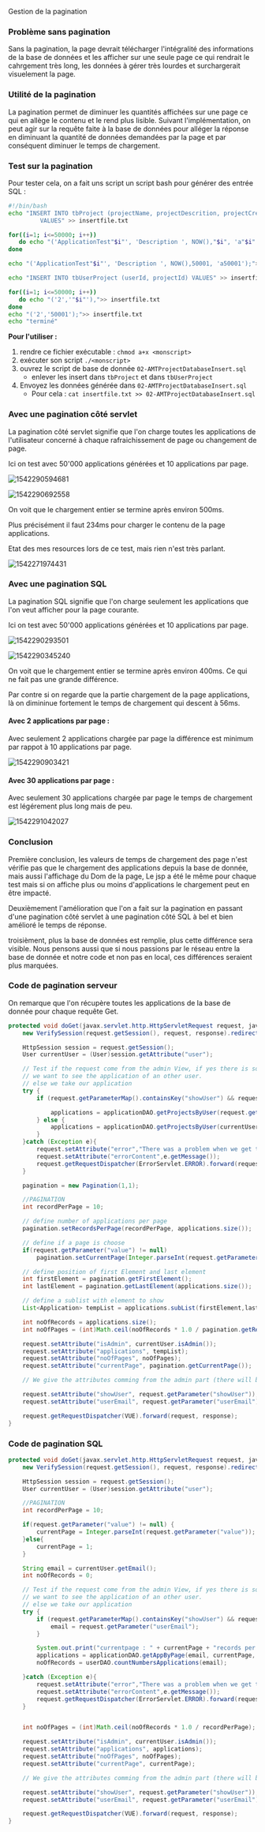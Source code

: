 Gestion de la pagination

### Problème sans pagination

Sans la pagination, la page devrait télécharger l'intégralité des informations de la base de données et les afficher sur une seule page ce qui rendrait le cahrgement très long, les données à gérer très lourdes et surchargerait visuelement la page.

### Utilité de la pagination

La pagination permet de diminuer les quantités affichées sur une page ce qui en allège le contenu et le rend plus lisible. Suivant l'implémentation, on peut agir sur la requête faite à la base de données pour alléger la réponse en diminuant la quantité de données demandées par la page et par conséquent diminuer le temps de chargement.

### Test sur la pagination

Pour tester cela, on a fait uns script un script bash pour générer des entrée SQL :

```bash
#!/bin/bash
echo "INSERT INTO tbProject (projectName, projectDescrition, projectCreationDate, APIKey, APISecret)
         VALUES" >> insertfile.txt

for((i=1; i<=50000; i++))
   do echo "('ApplicationTest"$i"', 'Description ', NOW(),"$i", 'a"$i"'),">> insertfile.txt
done

echo "('ApplicationTest"$i"', 'Description ', NOW(),50001, 'a50001');">> insertfile.txt

echo "INSERT INTO tbUserProject (userId, projectId) VALUES" >> insertfile.txt

for((i=1; i<=50000; i++))
   do echo "('2','"$i"'),">> insertfile.txt
done
echo "('2','50001');">> insertfile.txt
echo "terminé"
```

**Pour l'utiliser :** 

1. rendre ce fichier exécutable : `chmod a+x <monscript>`
2. exécuter son script `./<monscript>`
3. ouvrez le script de base de donnée `02-AMTProjectDatabaseInsert.sql`
   - enlever les insert dans `tbProject` et dans `tbUserProject`
4. Envoyez les données générée dans `02-AMTProjectDatabaseInsert.sql`
   - Pour cela : `cat insertfile.txt >> 02-AMTProjectDatabaseInsert.sql`



### Avec une pagination côté servlet

La pagination côté servlet signifie que l'on charge toutes les applications de l'utilisateur concerné à chaque rafraichissement de page ou changement de page.

Ici on test avec 50'000 applications générées et 10 applications par page. 

![1542290594681](/home/zutt/Documents/sync/Heig/AMT/AMT_Projet/doc/img/test50000Serveur.png)

![1542290692558](/home/zutt/Documents/sync/Heig/AMT/AMT_Projet/doc/img/test50000ServeurZoom.png)

On voit que le chargement entier se termine après environ 500ms.

Plus précisément il faut 234ms pour charger le contenu de la page applications.

Etat des mes resources lors de ce test, mais rien n'est très parlant.

![1542271974431](/home/zutt/.config/Typora/typora-user-images/1542271974431.png)



### Avec une pagination SQL

La pagination SQL signifie que l'on charge seulement les applications que l'on veut afficher pour la page courante.

Ici on test avec 50'000 applications générées et 10 applications par page. 

![1542290293501](/home/zutt/Documents/sync/Heig/AMT/AMT_Projet/doc/img/test50000ServeurSQL.png)

![1542290345240](/home/zutt/Documents/sync/Heig/AMT/AMT_Projet/doc/img/test50000ServeurSQLZoom.png)

On voit que le chargement entier se termine après environ 400ms. Ce qui ne fait pas une grande différence.

Par contre si on regarde que la partie chargement de la page applications, là on dimininue fortement le temps de chargement qui descent à 56ms.

#### Avec 2 applications par page : 

Avec seulement 2 applications chargée par page la différence est minimum par rappot à 10 applications par page.



![1542290903421](/home/zutt/Documents/sync/Heig/AMT/AMT_Projet/doc/img/test50000ServeurSQLZoom2App.png)

#### Avec 30 applications par page :

Avec seulement 30 applications chargée par page le temps de chargement est légérement plus long mais de peu.

![1542291042027](/home/zutt/Documents/sync/Heig/AMT/AMT_Projet/doc/img/test50000ServeurSQLZoom30App.png)

### Conclusion

Première conclusion, les valeurs de temps de chargement des page n'est vérifie pas que le chargement des applications depuis la base de donnée, mais aussi l'affichage du Dom de la page, Le jsp a été le même pour chaque test mais si on affiche plus ou moins d'applications le chargement peut en être impacté.

Deuxièmement l'amélioration que l'on a fait sur la pagination en passant d'une pagination côté servlet à une pagination côté SQL à bel et bien amélioré le temps de réponse.

troisièment, plus la base de données est remplie, plus cette différence sera visible. Nous pensons aussi que si nous passions par le réseau entre la base de donnée et notre code et non pas en local, ces différences seraient plus marquées.

### Code de pagination serveur

On remarque que l'on récupère toutes les applications de la base de donnée pour chaque requête Get.

```java
protected void doGet(javax.servlet.http.HttpServletRequest request, javax.servlet.http.HttpServletResponse response) throws ServletException, IOException {
    new VerifySession(request.getSession(), request, response).redirectIfNoUser();

    HttpSession session = request.getSession();
    User currentUser = (User)session.getAttribute("user");

    // Test if the request come from the admin View, if yes there is some query string defined and that's mean we
    // we want to see the application of an other user.
    // else we take our application
    try {
        if (request.getParameterMap().containsKey("showUser") && request.getParameterMap().containsKey("userEmail") && request.getParameter("showUser").equals("SHOWUSER") && currentUser.isAdmin()) {

            applications = applicationDAO.getProjectsByUser(request.getParameter("userEmail"));
        } else {
            applications = applicationDAO.getProjectsByUser(currentUser.getEmail());
        }
    }catch (Exception e){
        request.setAttribute("error","There was a problem when we get the project of the user");
        request.setAttribute("errorContent",e.getMessage());
        request.getRequestDispatcher(ErrorServlet.ERROR).forward(request, response);
    }

    pagination = new Pagination(1,1);

    //PAGINATION
    int recordPerPage = 10;

    // define number of applications per page
    pagination.setRecordsPerPage(recordPerPage, applications.size());

    // define if a page is choose
    if(request.getParameter("value") != null)
        pagination.setCurrentPage(Integer.parseInt(request.getParameter("value")));

    // define position of first Element and last element
    int firstElement = pagination.getFirstElement();
    int lastElement = pagination.getLastElement(applications.size());

    // define a sublist with element to show
    List<Application> tempList = applications.subList(firstElement,lastElement);

    int noOfRecords = applications.size();
    int noOfPages = (int)Math.ceil(noOfRecords * 1.0 / pagination.getRecordsPerPage());

    request.setAttribute("isAdmin", currentUser.isAdmin());
    request.setAttribute("applications", tempList);
    request.setAttribute("noOfPages", noOfPages);
    request.setAttribute("currentPage", pagination.getCurrentPage());

    // We give the attributes comming from the admin part (there will be tested if empty in the jsp file

    request.setAttribute("showUser", request.getParameter("showUser"));
    request.setAttribute("userEmail", request.getParameter("userEmail"));

    request.getRequestDispatcher(VUE).forward(request, response);
}
```



### Code de pagination SQL

```java
protected void doGet(javax.servlet.http.HttpServletRequest request, javax.servlet.http.HttpServletResponse response) throws ServletException, IOException {
    new VerifySession(request.getSession(), request, response).redirectIfNoUser();

    HttpSession session = request.getSession();
    User currentUser = (User)session.getAttribute("user");

    //PAGINATION
    int recordPerPage = 10;

    if(request.getParameter("value") != null) {
        currentPage = Integer.parseInt(request.getParameter("value"));
    }else{
        currentPage = 1;
    }

    String email = currentUser.getEmail();
    int noOfRecords = 0;

    // Test if the request come from the admin View, if yes there is some query string defined and that's mean we
    // we want to see the application of an other user.
    // else we take our application
    try {
        if (request.getParameterMap().containsKey("showUser") && request.getParameterMap().containsKey("userEmail") && request.getParameter("showUser").equals("SHOWUSER") && currentUser.isAdmin()) {
            email = request.getParameter("userEmail");
        }

        System.out.print("currentpage : " + currentPage + "records per page " + recordPerPage);
        applications = applicationDAO.getAppByPage(email, currentPage, recordPerPage);
        noOfRecords = userDAO.countNumbersApplications(email);

    }catch (Exception e){
        request.setAttribute("error","There was a problem when we get the project of the user");
        request.setAttribute("errorContent",e.getMessage());
        request.getRequestDispatcher(ErrorServlet.ERROR).forward(request, response);
    }


    int noOfPages = (int)Math.ceil(noOfRecords * 1.0 / recordPerPage);

    request.setAttribute("isAdmin", currentUser.isAdmin());
    request.setAttribute("applications", applications);
    request.setAttribute("noOfPages", noOfPages);
    request.setAttribute("currentPage", currentPage);

    // We give the attributes comming from the admin part (there will be tested if empty in the jsp file

    request.setAttribute("showUser", request.getParameter("showUser"));
    request.setAttribute("userEmail", request.getParameter("userEmail"));

    request.getRequestDispatcher(VUE).forward(request, response);
}
```